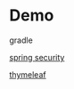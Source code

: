 # Demo

gradle

[spring security](http://docs.spring.io/spring-security/site/docs/4.0.4.CI-SNAPSHOT/reference/htmlsingle/#tutorial-sample)

[thymeleaf](http://www.thymeleaf.org/doc/tutorials/2.1/thymeleafspring.html#creating-a-form)
